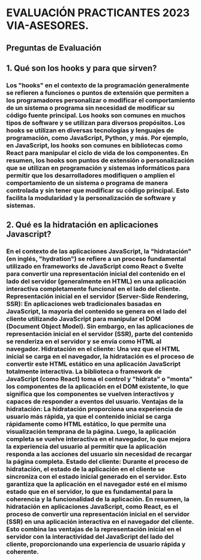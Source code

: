 # EVALUACIÓN PRACTICANTES 2023 VIA-ASESORES.
## Preguntas de Evaluación 

## 1. Qué son los hooks y para que sirven?
### Los "hooks" en el contexto de la programación generalmente se refieren a funciones o puntos de extensión que permiten a los programadores personalizar o modificar el comportamiento de un sistema o programa sin necesidad de modificar su código fuente principal. Los hooks son comunes en muchos tipos de software y se utilizan para diversos propósitos.  Los hooks se utilizan en diversas tecnologías y lenguajes de programación, como JavaScript, Python, y más. Por ejemplo, en JavaScript, los hooks son comunes en bibliotecas como React para manipular el ciclo de vida de los componentes. En resumen, los hooks son puntos de extensión o personalización que se utilizan en programación y sistemas informáticos para permitir que los desarrolladores modifiquen o amplíen el comportamiento de un sistema o programa de manera controlada y sin tener que modificar su código principal. Esto facilita la modularidad y la personalización de software y sistemas.

## 2. Qué es la hidratación en aplicaciones Javascript?
### En el contexto de las aplicaciones JavaScript, la "hidratación" (en inglés, "hydration") se refiere a un proceso fundamental utilizado en frameworks de JavaScript como React o Svelte para convertir una representación inicial del contenido en el lado del servidor (generalmente en HTML) en una aplicación interactiva completamente funcional en el lado del cliente.  **Representación inicial en el servidor (Server-Side Rendering, SSR)**: En aplicaciones web tradicionales basadas en JavaScript, la mayoría del contenido se genera en el lado del cliente utilizando JavaScript para manipular el DOM (Document Object Model). Sin embargo, en las aplicaciones de representación inicial en el servidor (SSR), parte del contenido se renderiza en el servidor y se envía como HTML al navegador. **Hidratación en el cliente**: Una vez que el HTML inicial se carga en el navegador, la hidratación es el proceso de convertir este HTML estático en una aplicación JavaScript totalmente interactiva. La biblioteca o framework de JavaScript (como React) toma el control y "hidrata" o "monta" los componentes de la aplicación en el DOM existente, lo que significa que los componentes se vuelven interactivos y capaces de responder a eventos del usuario. **Ventajas de la hidratación**: La hidratación proporciona una experiencia de usuario más rápida, ya que el contenido inicial se carga rápidamente como HTML estático, lo que permite una visualización temprana de la página. Luego, la aplicación completa se vuelve interactiva en el navegador, lo que mejora la experiencia del usuario al permitir que la aplicación responda a las acciones del usuario sin necesidad de recargar la página completa. **Estado del cliente**: Durante el proceso de hidratación, el estado de la aplicación en el cliente se sincroniza con el estado inicial generado en el servidor. Esto garantiza que la aplicación en el navegador esté en el mismo estado que en el servidor, lo que es fundamental para la coherencia y la funcionalidad de la aplicación. En resumen, la hidratación en aplicaciones JavaScript, como React, es el proceso de convertir una representación inicial en el servidor (SSR) en una aplicación interactiva en el navegador del cliente. Esto combina las ventajas de la representación inicial en el servidor con la interactividad del JavaScript del lado del cliente, proporcionando una experiencia de usuario rápida y coherente.